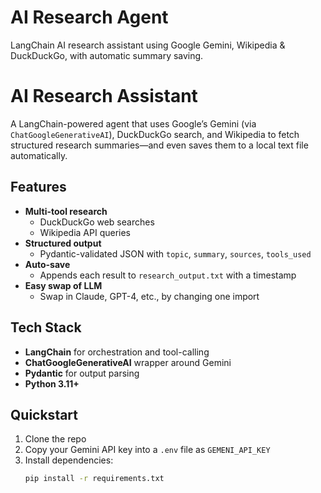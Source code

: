 # AI Research Agent
LangChain AI research assistant using Google Gemini, Wikipedia & DuckDuckGo, with automatic summary saving.

# AI Research Assistant

A LangChain-powered agent that uses Google’s Gemini (via `ChatGoogleGenerativeAI`), DuckDuckGo search, and Wikipedia to fetch structured research summaries—and even saves them to a local text file automatically.

## Features

- **Multi-tool research**  
  - DuckDuckGo web searches  
  - Wikipedia API queries  
- **Structured output**  
  - Pydantic-validated JSON with `topic`, `summary`, `sources`, `tools_used`  
- **Auto-save**  
  - Appends each result to `research_output.txt` with a timestamp  
- **Easy swap of LLM**  
  - Swap in Claude, GPT-4, etc., by changing one import

## Tech Stack

- **LangChain** for orchestration and tool-calling  
- **ChatGoogleGenerativeAI** wrapper around Gemini  
- **Pydantic** for output parsing  
- **Python 3.11+**  

## Quickstart

1. Clone the repo  
2. Copy your Gemini API key into a `.env` file as `GEMENI_API_KEY`  
3. Install dependencies:  
   ```bash
   pip install -r requirements.txt
